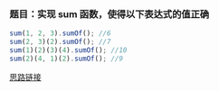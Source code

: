 ### 题目：实现 sum 函数，使得以下表达式的值正确  
```javascript
sum(1, 2, 3).sumOf(); //6  
sum(2, 3)(2).sumOf(); //7  
sum(1)(2)(3)(4).sumOf(); //10  
sum(2)(4, 1)(2).sumOf(); //9
```
[思路链接](https://github.com/NevenLeung/blog/issues/2)






